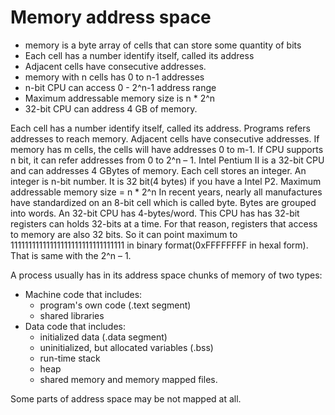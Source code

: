 # Memory address space

- memory is a byte array of cells that can store some quantity of bits
- Each cell has a number identify itself, called its address
- Adjacent cells have consecutive addresses.
- memory with n cells has 0 to n-1  addresses
- n-bit CPU can access 0 - 2^n-1 address range
- Maximum addressable memory size is n * 2^n
- 32-bit CPU can address 4 GB of memory.


Each cell has a number identify itself, called its address.
Programs refers addresses to reach memory.
Adjacent cells have consecutive addresses. If memory has m cells, the cells will
have addresses 0 to m-1. 
If CPU supports n bit, it can refer addresses from 0 to 2^n – 1.
Intel Pentium II is a 32-bit CPU and can addresses 4 GBytes of memory.
Each cell stores an integer.
An integer is n-bit number.
It is 32 bit(4 bytes) if you have a Intel P2.
Maximum addressable memory size = n * 2^n
In recent years, nearly all manufactures have standardized on an 8-bit cell which is called byte.
Bytes are grouped into words. 
An 32-bit CPU has 4-bytes/word. 
This CPU has has 32-bit registers
can holds 32-bits at a time. 
For that reason, registers that access to memory are also 32 bits. 
So it can point maximum to 11111111111111111111111111111111 in binary format(0xFFFFFFFF in hexal form).
That is same with the 2^n – 1.




A process usually has in its address space chunks of memory of two types:
- Machine code that includes:
  - program's own code (.text segment)
  - shared libraries
- Data code that includes:
  - initialized data (.data segment)
  - uninitialized, but allocated variables (.bss)
  - run-time stack
  - heap
  - shared memory and memory mapped files.

Some parts of address space may be not mapped at all.

